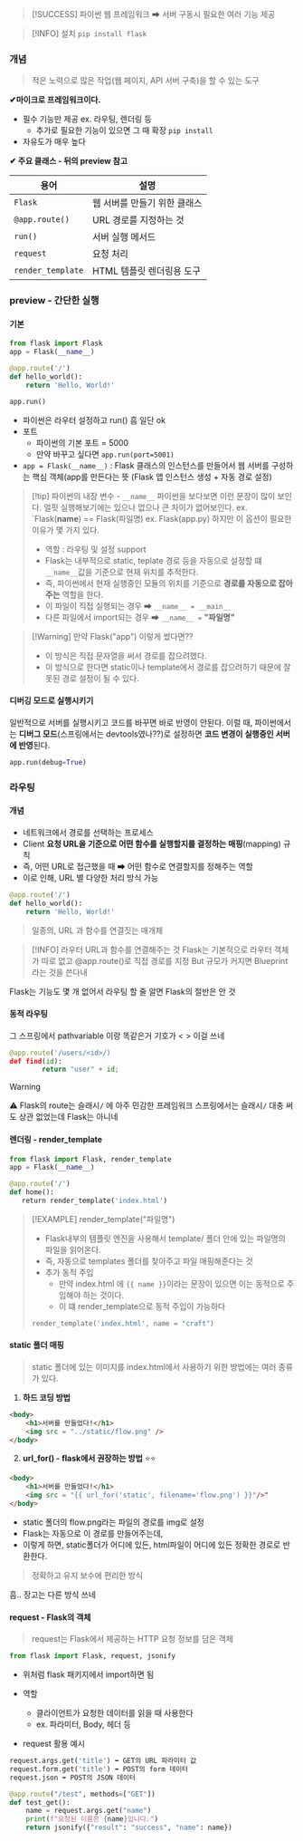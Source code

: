 
>[!SUCCESS]  파이썬 웹 프레임워크  ➡ 서버 구동시 필요한 여러 기능 제공 

> [!INFO] 설치 
> `pip install flask`
> 

### 개념
> 적은 노력으로 많은 작업(웹 페이지, API 서버 구축)을 할 수 있는 도구 

**✔마이크로 프레임워크이다.**
- 필수 기능만 제공 ex. 라우팅, 렌더링 등 
	- 추가로 필요한 기능이 있으면 그 때 확장 `pip install`
- 자유도가 매우 높다

**✔ 주요 클래스 - 뒤의 preview 참고** 

| 용어                | 설명               |
| ----------------- | ---------------- |
| `Flask`           | 웹 서버를 만들기 위한 클래스 |
| `@app.route()`    | URL 경로를 지정하는 것   |
| `run()`           | 서버 실행 메서드        |
| `request`         | 요청 처리            |
| `render_template` | HTML 템플릿 렌더링용 도구 |



### preview - 간단한 실행
#### 기본 
```python
from flask import Flask
app = Flask(__name__) 

@app.route('/')
def hello_world():
    return 'Hello, World!'

app.run()
```
- 파이썬은 라우터 설정하고 run() 흠 일단 ok 
- 포트 
	- 파이썬의 기본 포트 = 5000
	- 만약 바꾸고 싶다면 `app.run(port=5001)`
- `app = Flask(__name__)` : Flask 클래스의 인스턴스를 만들어서 웹 서버를 구성하는 핵심 객체(app를 만든다는 뜻 (Flask 앱 인스턴스 생성 + 자동 경로 설정)

>[!tip] 파이썬의 내장 변수 - `__name__`
>파이썬을 보다보면 이런 문장이 많이 보인다.
>얼핏 실행해보기에는 있으나 없으나 큰 차이가 없어보인다.
>ex. `Flask(__name__) == Flask(파일명)  ex. Flask(app.py)
>하지만 이 옵션이 필요한 이유가 몇 가지 있다.
>- 역할 : 라우팅 및 설정 support
>- Flask는 내부적으로 static, teplate 경로 등을 자동으로 설정할 떄 `__name__`값을 기준으로 현재 위치를 추적한다.
>- 즉, 파이썬에서 현재 실행중인 모듈의 위치를 기준으로 **경로를 자동으로 잡아주는** 역할을 한다.
>- 이 파일이 직접 실행되는 경우 ➡ `__name__ = __main__`
>- 다른 파일에서 import되는 경우 ➡ `__name__ =` **"파일명"**

>[!Warning] 만약 Flask("app") 이렇게 썼다면??
>- 이 방식은 직접 문자열을 써서 경로를 잡으려했다.
>- 이 방식으로 한다면 static이나 template에서 경로를 잡으려하기 때문에 잘못된 경로 설정이 될 수 있다.



#### 디버깅 모드로 실행시키기 
일반적으로 서버를 실행시키고 코드를 바꾸면 바로 반영이 안된다.
이럴 때, 파이썬에서는 **디버그 모드**(스프링에서는 devtools였나??)로 설정하면 **코드 변경이 실행중인 서버에 반영**된다. 
```python
app.run(debug=True)
```


### 라우팅 
#### 개념 
- 네트워크에서 경로를 선택하는 프로세스
- Client **요청 URL을 기준으로 어떤 함수를 실행할지를 결정하는 매핑**(mapping) 규칙 
- 즉, 어떤 URL로 접근했을 때 ➡ 어떤 함수로 연결할지를 정해주는 역할 
- 이로 인해, URL 별 다양한 처리 방식 가능
```python
@app.route('/')
def hello_world():
    return 'Hello, World!'
```

> 일종의, URL 과 함수를 연결짓는 매개체

> [!INFO] 라우터 
>URL과 함수를 연결해주는 것 
>Flask는 기본적으로 라우터 객체가 따로 없고 @app.route()로 직접 경로를 지정 
>But 규모가 커지면 Blueprint라는 것을 쓴다내


Flask는 기능도 몇 개 없어서 라우팅 할 줄 알면 Flask의 절반은 안 것 

#### 동적 라우팅 
그 스프링에서 pathvariable 이랑 똑같은거 기호가 < > 이걸 쓰네 
```python
@app.route('/users/<id>/)
def find(id):
		return "user" + id;
```

> [!WARNING]
> ⚠️ Flask의 route는 슬래시`/` 에 아주 민감한 프레임워크
> 스프링에서는 슬래시`/` 대충 써도 상관 없었는데 Flask는 아니네 


#### 렌더링 - render_template
```python
from flask import Flask, render_template
app = Flask(__name__)

@app.route('/')
def home():
   return render_template('index.html')
```

>[!EXAMPLE] render_template("파일명")
>- Flask내부의 템플릿 엔진을 사용해서 template/ 폴더 안에 있는 파일명의 파일을 읽어온다.
>- 즉, 자동으로 templates 폴더를 찾아주고 파일 매핑해준다는 것 
>- 추가 동적 주입
>	- 만약 index.html 에 `{{ name }}`이라는 문장이 있으면 이는 동적으로 주입해야 하는 것이다.
>	- 이 떄 render_template으로 동적 주입이 가능하다
>```python 
>render_template('index.html', name = "craft") 
>```


#### static 폴더 매핑 
> static 폴더에 있는 이미지를 index.html에서 사용하기 위한 방법에는 여러 종류가 있다.

1. **하드 코딩 방법** 
```html
<body>
    <h1>서버를 만들었다!</h1>
    <img src = "../static/flow.png" />
</body>
```


2. **url_for() - flask에서 권장하는 방법**  ⭐⭐
```html
<body>
    <h1>서버를 만들었다!</h1>
    <img src = "{{ url_for('static', filename='flow.png') }}"/>"
</body>
```
- static 폴더의 flow.png라는 파일의 경로를 img로 설정
- Flask는 자동으로 이 경로를 만들어주는데,
- 이렇게 하면, static폴더가 어디에 있든, html파일이 어디에 있든 정확한 경로로 반환한다.
> 정확하고 유지 보수에 편리한 방식 


흠.. 장고는 다른 방식 쓰네 

#### request - Flask의 객체 
> request는 Flask에서 제공하는 HTTP 요청 정보를 담은 객체 

```python
from flask import Flask, request, jsonify
```
- 위처럼 flask 패키지에서 import하면 됨 
- 역할 
	- 클라이언트가 요청한 데이터를 읽을 때 사용한다
	- ex. 파라미터, Body, 헤더 등 

- request 활용 예시 
```python
request.args.get('title') ➡ GET의 URL 파라미터 값
request.form.get('title') ➡ POST의 form 데이터
request.json ➡ POST의 JSON 데이터
```

```python
@app.route("/test", methods=["GET"])
def test_get():
    name = request.args.get("name")
    print(f"요청된 이름은 {name}입니다.")
    return jsonify({"result": "success", "name": name})
```



